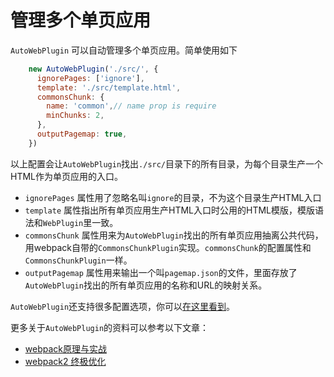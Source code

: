 # 管理多个单页应用
`AutoWebPlugin` 可以自动管理多个单页应用。简单使用如下
```js
    new AutoWebPlugin('./src/', {
      ignorePages: ['ignore'],
      template: './src/template.html',
      commonsChunk: {
        name: 'common',// name prop is require
        minChunks: 2,
      },
      outputPagemap: true,
    })
```
以上配置会让`AutoWebPlugin`找出`./src/`目录下的所有目录，为每个目录生产一个HTML作为单页应用的入口。
- `ignorePages` 属性用了忽略名叫`ignore`的目录，不为这个目录生产HTML入口
- `template` 属性指出所有单页应用生产HTML入口时公用的HTML模版，模版语法和`WebPlugin`里一致。
- `commonsChunk` 属性用来为`AutoWebPlugin`找出的所有单页应用抽离公共代码，用webpack自带的`CommonsChunkPlugin`实现。`commonsChunk`的配置属性和`CommonsChunkPlugin`一样。
- `outputPagemap` 属性用来输出一个叫`pagemap.json`的文件，里面存放了`AutoWebPlugin`找出的所有单页应用的名称和URL的映射关系。

`AutoWebPlugin`还支持很多配置选项，你可以[在这里看到](https://github.com/gwuhaolin/web-webpack-plugin/blob/master/lib/AutoWebPlugin.js#L33)。

更多关于`AutoWebPlugin`的资料可以参考以下文章：
- [webpack原理与实战](https://github.com/gwuhaolin/blog/issues/4)
- [webpack2 终极优化](https://github.com/gwuhaolin/blog/issues/2)